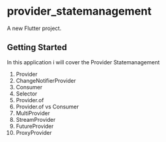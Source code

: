 # provider_statemanagement

A new Flutter project.

## Getting Started

In this application i will cover the Provider Statemanagement
1. Provider
2. ChangeNotifierProvider
3. Consumer
4. Selector
5. Provider.of
6. Provider.of vs Consumer
7. MultiProvider
8. StreamProvider
9. FutureProvider
10. ProxyProvider
